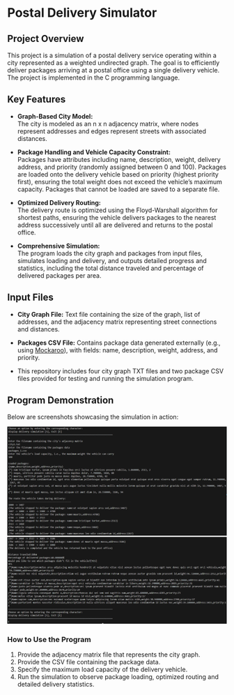 # Postal Delivery Simulator

## Project Overview

This project is a simulation of a postal delivery service operating within a city represented as a weighted undirected graph. The goal is to efficiently deliver packages arriving at a postal office using a single delivery vehicle. The project is implemented in the C programming language.

## Key Features

- **Graph-Based City Model:**  
  The city is modeled as an n x n adjacency matrix, where nodes represent addresses and edges represent streets with associated distances.

- **Package Handling and Vehicle Capacity Constraint:**  
  Packages have attributes including name, description, weight, delivery address, and priority (randomly assigned between 0 and 100). Packages are loaded onto the delivery vehicle based on priority (highest priority first), ensuring the total weight does not exceed the vehicle’s maximum capacity. Packages that cannot be loaded are saved to a separate file.

- **Optimized Delivery Routing:**  
  The delivery route is optimized using the Floyd-Warshall algorithm for shortest paths, ensuring the vehicle delivers packages to the nearest address successively until all are delivered and returns to the postal office.

- **Comprehensive Simulation:**  
  The program loads the city graph and packages from input files, simulates loading and delivery, and outputs detailed progress and statistics, including the total distance traveled and percentage of delivered packages per area.

## Input Files

- **City Graph File:** Text file containing the size of the graph, list of addresses, and the adjacency matrix representing street connections and distances.

- **Packages CSV File:** Contains package data generated externally (e.g., using [Mockaroo](https://www.mockaroo.com/)), with fields: name, description, weight, address, and priority.

- This repository includes four city graph TXT files and two package CSV files provided for testing and running the simulation program.

## Program Demonstration

Below are screenshots showcasing the simulation in action:

![Simulation screenshot 1](screenshots/simulation-screenshot1.png)
![Simulation screenshot 2](screenshots/simulation-screenshot2.png)

### How to Use the Program

1. Provide the adjacency matrix file that represents the city graph.  
2. Provide the CSV file containing the package data.  
3. Specify the maximum load capacity of the delivery vehicle.  
4. Run the simulation to observe package loading, optimized routing and detailed delivery statistics.
